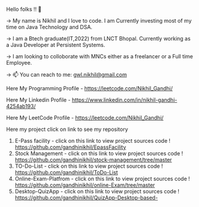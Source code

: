 Hello folks !! 👋

-> My name is Nikhil and I love to code. I am Currently investing most of my time on Java Technology and DSA.

-> I am a Btech graduate(IT,2022) from LNCT Bhopal. Currently working as a Java Developer at Persistent Systems.

-> I am looking to colloborate with MNCs either as a freelancer or a Full time Employee.

-> 📫 You can reach to me: gwl.nikhil@gmail.com
  
  Here My Programming Profile - https://leetcode.com/Nikhil_Gandhi/
  
  Here My Linkedin Profile - https://www.linkedin.com/in/nikhil-gandhi-4254ab193/
  
  Here My LeetCode Profile - https://leetcode.com/Nikhil_Gandhi/
  
  Here my project click on link to see my repository
  1. E-Pass facility - click on this link to view project sources code ! https://github.com/gandhinikhil/EpassFacility
  2. Stock Management - click on this link to view project sources code ! https://github.com/gandhinikhil/stock-management/tree/master
  3. TO-Do-List - click on this link to view project sources code ! https://github.com/gandhinikhil/ToDo-List
  4. Online-Exam-Platfrom - click on this link to view project sources code ! https://github.com/gandhinikhil/online-Exam/tree/master
  5. Desktop-QuizApp - click on this link to view project sources code ! https://github.com/gandhinikhil/QuizApp-Desktop-based-
